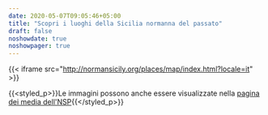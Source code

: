 ```yaml
---
date: 2020-05-07T09:05:46+05:00
title: "Scopri i luoghi della Sicilia normanna del passato"
draft: false
noshowdate: true
noshowpager: true
---
```

{{< iframe src="http://normansicily.org/places/map/index.html?locale=it" >}}

{{<styled_p>}}Le immagini possono anche essere visualizzate nella [pagina dei media dell'NSP](http://media.normansicily.org/){{</styled_p>}}
